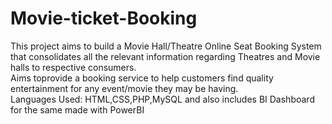 # Movie-ticket-Booking
This project aims to build a Movie Hall/Theatre Online Seat Booking System that
consolidates all the relevant information regarding Theatres and Movie halls to respective
consumers.
<br>
Aims toprovide a booking service to help customers find quality entertainment for any
event/movie they may be having.
<br>
Languages Used: HTML,CSS,PHP,MySQL and also includes BI Dashboard for the same made with PowerBI 
